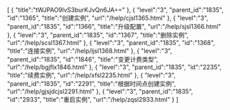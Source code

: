 [
	{
		"title":"tWJPAO9lvS3burKJvQn6JA=="
	},
	{
		"level":"3",
		"parent_id":"1835",
		"id":"1365",
		"title":"创建实例",
		"url":"/help/cjsl1365.html"
	},
	{
		"level":"3",
		"parent_id":"1835",
		"id":"1366",
		"title":"升级配置",
		"url":"/help/sjsl1366.html"
	},
	{
		"level":"3",
		"parent_id":"1835",
		"id":"1367",
		"title":"删除实例",
		"url":"/help/scsl1367.html"
	},
	{
		"level":"3",
		"parent_id":"1835",
		"id":"1368",
		"title":"连接实例",
		"url":"/help/ljsl1368.html"
	},
	{
		"level":"3",
		"parent_id":"1835",
		"id":"1846",
		"title":"变更计费类型",
		"url":"/help/bgjflx1846.html"
	},
	{
		"level":"3",
		"parent_id":"1835",
		"id":"2235",
		"title":"续费实例",
		"url":"/help/xfsl2235.html"
	},
	{
		"level":"3",
		"parent_id":"1835",
		"id":"2291",
		"title":"根据时间点创建实例",
		"url":"/help/gjsjdcjsl2291.html"
	},
	{
		"level":"3",
		"parent_id":"1835",
		"id":"2933",
		"title":"重启实例",
		"url":"/help/zqsl2933.html"
	}
]